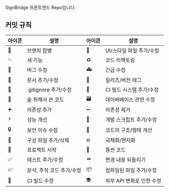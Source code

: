 SignBridge 프론트엔드 Repo입니다.

## 커밋 규칙

| 아이콘 | 설명                      | 아이콘 | 설명                      |
| ------ | ------------------------- | ------ | ------------------------- |
| 🔀     | 브랜치 합병               | 💄     | UI/스타일 파일 추가/수정  |
| ✨     | 새 기능                   | ♻️     | 코드 리팩토링             |
| 🐛     | 버그 수정                 | 🚑     | 긴급 수정                 |
| 📝     | 문서 추가/수정            | 🔖     | 릴리즈/버전 태그          |
| 🙈     | .gitignore 추가/수정      | 👷     | CI 빌드 시스템 추가/수정  |
| 🍻     | 술 취해서 쓴 코드         | 🗃      | 데이버베이스 관련 수정    |
| ➕     | 의존성 추가               | ➖     | 의존성 제거               |
| ⚡️    | 성능 개선                 | 🔨     | 개발 스크립트 추가/수정   |
| 🔒     | 보안 이슈 수정            | 🎨     | 코드의 구조/형태 개선     |
| 🔧     | 구성 파일 추가/삭제       | 🌐     | 국제화/현지화             |
| 🎉     | 프로젝트 시작             | 💩     | 똥싼 코드                 |
| ✅     | 테스트 추가/수정          | ⏪     | 변경 내용 되돌리기        |
| 📈     | 분석, 추적 코드 추가/수정 | 📦     | 컴파일된 파일 추가/수정   |
| 💚     | CI 빌드 수정              | 👽     | 외부 API 변화로 인한 수정 |
